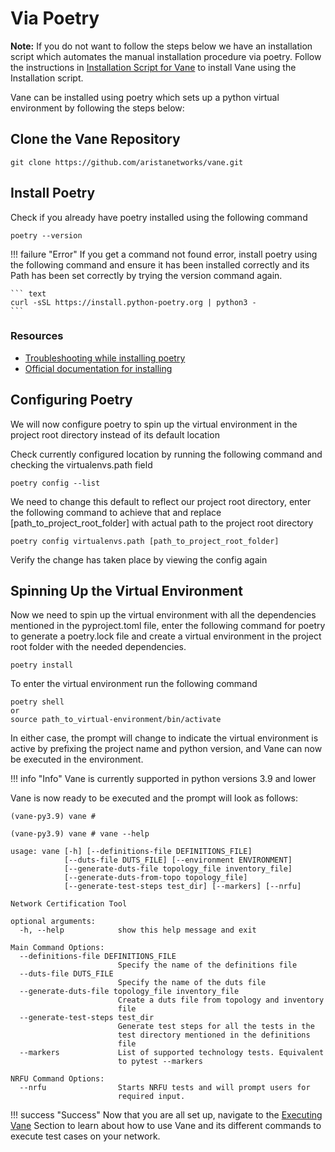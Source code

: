 # Via Poetry

**Note:** If you do not want to follow the steps below we have an installation
script which automates the manual installation procedure via poetry. Follow the
instructions in [Installation Script for Vane](../InstallationScriptforVane.pdf)
to install Vane using the Installation script.

Vane can be installed using poetry which sets up a python virtual
environment by following the steps below:

## Clone the Vane Repository

``` text
git clone https://github.com/aristanetworks/vane.git
```

## Install Poetry

Check if you already have poetry installed using the following command

``` text
poetry --version
```

!!! failure "Error"
    If you get a command not found error, install poetry using the
    following command and ensure it has been installed correctly and
    its Path has been set correctly by trying the version command again.

    ``` text
    curl -sSL https://install.python-poetry.org | python3 -
    ```

### Resources

- [Troubleshooting while installing poetry](https://stackoverflow.com/questions/70003829/poetry-installed-but-poetry-command-not-found)
- [Official documentation for installing](https://python-poetry.org/docs/#installing-with-the-official-installer)

## Configuring Poetry

We will now configure poetry to spin up the virtual environment
in the project root directory instead of its default location

Check currently configured location by running the following
command and checking the virtualenvs.path field

``` text
poetry config --list
```

We need to change this default to reflect our project root directory,
enter the following command to achieve that and replace [path_to_project_root_folder]
with actual path to the project root directory

``` text
poetry config virtualenvs.path [path_to_project_root_folder]
```

Verify the change has taken place by viewing the config again

## Spinning Up the Virtual Environment

Now we need to spin up the virtual environment with all the dependencies
mentioned in the pyproject.toml file, enter the following command for poetry
to generate a poetry.lock file and create a virtual environment in the project
root folder with the needed dependencies.

``` text
poetry install
```

To enter the virtual environment run the following command

``` text
poetry shell 
or
source path_to_virtual-environment/bin/activate
```

In either case, the prompt will change to indicate the virtual
environment is active by prefixing the project name and python version,
and Vane can now be executed in the environment.

!!! info "Info"
    Vane is currently supported in python versions 3.9 and lower

Vane is now ready to be executed and the prompt will look as follows:

``` text
(vane-py3.9) vane #
```

``` text
(vane-py3.9) vane # vane --help

usage: vane [-h] [--definitions-file DEFINITIONS_FILE]
            [--duts-file DUTS_FILE] [--environment ENVIRONMENT]
            [--generate-duts-file topology_file inventory_file]
            [--generate-duts-from-topo topology_file]
            [--generate-test-steps test_dir] [--markers] [--nrfu]

Network Certification Tool

optional arguments:
  -h, --help            show this help message and exit

Main Command Options:
  --definitions-file DEFINITIONS_FILE
                        Specify the name of the definitions file
  --duts-file DUTS_FILE
                        Specify the name of the duts file
  --generate-duts-file topology_file inventory_file
                        Create a duts file from topology and inventory
                        file
  --generate-test-steps test_dir
                        Generate test steps for all the tests in the
                        test directory mentioned in the definitions
                        file
  --markers             List of supported technology tests. Equivalent
                        to pytest --markers

NRFU Command Options:
  --nrfu                Starts NRFU tests and will prompt users for
                        required input.
```

!!! success "Success"
    Now that you are all set up, navigate to the
    [Executing Vane](../executing_vane/executing_vane.md) Section
    to learn about how to use Vane and its different commands to
    execute test cases on your network.
